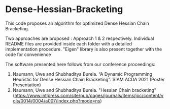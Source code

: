 # Dense-Hessian-Bracketing

This code proposes an algorithm for optimized Dense Hessian Chain Bracketing. 

Two approaches are proposed : Approach 1 & 2 respectively. Individual README files are provided inside each folder with a detailed implementation procedure. "Eigen" library is also present together with the code for convenience

The software presented here follows from our conference proceedings:
1) Naumann, Uwe and Shubhaditya Burela. “A Dynamic Programming Heuristic for Dense Hessian Chain Bracketing". SIAM ACDA 2021 (Poster Presentation)
2) Naumann, Uwe and Shubhaditya Burela. "Hessian Chain bracketing"(https://www.intlpress.com/site/pub/pages/journals/items/joc/content/vols/0014/0004/a007/index.php?mode=ns)

